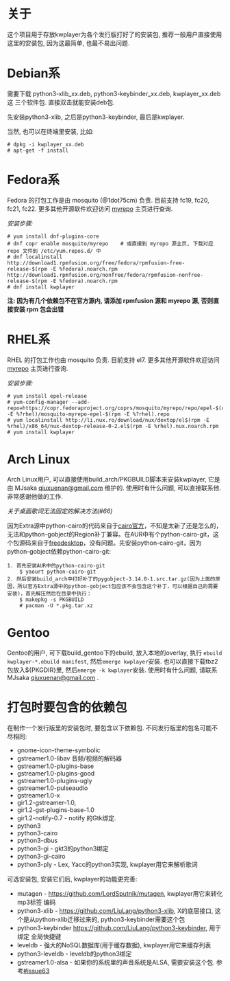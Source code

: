 关于
====
这个项目用于存放kwplayer为各个发行版打好了的安装包, 推荐一般用户直接使用
这里的安装包, 因为这最简单, 也最不易出问题.


Debian系
=======
需要下载 python3-xlib_xx.deb, python3-keybinder_xx.deb, kwplayer_xx.deb 这
三个软件包. 直接双击就能安装deb包.

先安装python3-xlib, 之后是python3-keybinder, 最后是kwplayer.

当然, 也可以在终端里安装, 比如:

    # dpkg -i kwplayer_xx.deb
    # apt-get -f install


Fedora系
=======
Fedora 的打包工作是由 mosquito (@1dot75cm) 负责. 目前支持 fc19, fc20, fc21, fc22.
更多其他开源软件欢迎访问 [myrepo](https://copr.fedoraproject.org/coprs/mosquito/myrepo/) 主页进行查询.

*安装步骤:*

	# yum install dnf-plugins-core
	# dnf copr enable mosquito/myrepo    # 或直接到 myrepo 源主页, 下载对应 repo 文件到 /etc/yum.repos.d/ 中
	# dnf localinstall http://download1.rpmfusion.org/free/fedora/rpmfusion-free-release-$(rpm -E %fedora).noarch.rpm http://download1.rpmfusion.org/nonfree/fedora/rpmfusion-nonfree-release-$(rpm -E %fedora).noarch.rpm
	# dnf install kwplayer

**注: 因为有几个依赖包不在官方源内, 请添加 rpmfusion 源和 myrepo 源, 否则直接安装 rpm 包会出错**


RHEL系
======
RHEL 的打包工作也由 mosquito 负责. 目前支持 el7.
更多其他开源软件欢迎访问 [myrepo](https://copr.fedoraproject.org/coprs/mosquito/myrepo/) 主页进行查询.

*安装步骤:*

	# yum install epel-release
	# yum-config-manager --add-repo=https://copr.fedoraproject.org/coprs/mosquito/myrepo/repo/epel-$(rpm -E %?rhel)/mosquito-myrepo-epel-$(rpm -E %?rhel).repo
	# yum localinstall http://li.nux.ro/download/nux/dextop/el$(rpm -E %rhel)/x86_64/nux-dextop-release-0-2.el$(rpm -E %rhel).nux.noarch.rpm
	# yum install kwplayer


Arch Linux
==========
Arch Linux用户, 可以直接使用build_arch/PKGBUILD脚本来安装kwplayer, 它是由
MJsaka <qiuxuenan@gmail.com> 维护的. 使用时有什么问题, 可以直接联系他.
非常感谢他做的工作.

*关于桌面歌词无法固定的解决方法(#66)*

因为Extra源中python-cairo的代码来自于[cairo官方](http://www.cairographics.org/pycairo)，不知是太新了还是怎么的，无法和python-gobject的Region补丁兼容。在AUR中有个python-cairo-git，这个包源码来自于[freedesktop](http://cgit.freedesktop.org/pycairo/)，没有问题。先安装python-cairo-git，因为python-gobject依赖python-cairo-git:

	1. 首先安装AUR中的python-cairo-git
		$ yaourt python-cairo-git	   
	2. 然后安装build_arch中打好补丁的pygobject-3.14.0-1.src.tar.gz(因为上面的原因，所以官方Extra源中的python-gobject包应该不会包含这个补丁，可以根据自己的需要安装)，首先解压然后在目录中执行：
		$ makepkg -s PKGBUILD
		# pacman -U *.pkg.tar.xz

Gentoo
======
Gentoo的用户, 可下载build_gentoo下的ebuild, 放入本地的overlay, 执行
`ebuild kwplayer-*.ebuild manifest`, 然后`emerge kwplayer`安装. 
也可以直接下载tbz2包放入${PKGDIR}里, 然后`emerge -k kwplayer`安装.
使用时有什么问题, 请联系 MJsaka <qiuxuenan@gmail.com> .


打包时要包含的依赖包
===================
在制作一个发行版里的安装包时, 要包含以下依赖包. 不同发行版里的包名可能不尽相同:

* gnome-icon-theme-symbolic
* gstreamer1.0-libav 音频/视频的解码器
* gstreamer1.0-plugins-base
* gstreamer1.0-plugins-good
* gstreamer1.0-plugins-ugly
* gstreamer1.0-pulseaudio
* gstreamer1.0-x
* gir1.2-gstreamer-1.0,
* gir1.2-gst-plugins-base-1.0
* gir1.2-notify-0.7 - notify 的Gtk绑定.
* python3 
* python3-cairo
* python3-dbus
* python3-gi  -  gkt3的python3绑定
* python3-gi-cairo
* python3-ply - Lex, Yacc的python3实现, kwplayer用它来解析歌词

可选安装包, 安装它们后, kwplayer的功能更完善:

* mutagen - https://github.com/LordSputnik/mutagen, kwplayer用它来转化mp3标签
编码
* python3-xlib - https://github.com/LiuLang/python3-xlib, X的底层接口, 这个是从python-xlib迁移过来的, python3-keybinder需要这个包
* python3-keybinder https://github.com/LiuLang/python3-keybinder, 用于绑定
全局快捷键
* leveldb - 强大的NoSQL数据库(用于缓存数据), kwplayer用它来缓存列表
* python3-leveldb  -  leveldb的python3绑定
* gstreamer1.0-alsa - 如果你的系统里的声音系统是ALSA, 需要安装这个包. 参考[#issue63](https://github.com/LiuLang/kwplayer-packages/issues/63)

